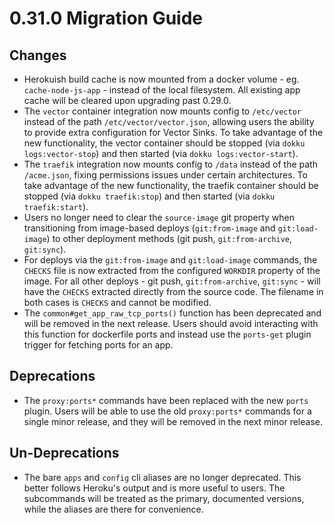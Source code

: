 # 0.31.0 Migration Guide

## Changes

- Herokuish build cache is now mounted from a docker volume - eg. `cache-node-js-app` - instead of the local filesystem. All existing app cache will be cleared upon upgrading past 0.29.0.
- The `vector` container integration now mounts config to `/etc/vector` instead of the path `/etc/vector/vector.json`, allowing users the ability to provide extra configuration for Vector Sinks. To take advantage of the new functionality, the vector container should be stopped (via `dokku logs:vector-stop`) and then started (via `dokku logs:vector-start`).
- The `traefik` integration now mounts config to `/data` instead of the path `/acme.json`, fixing permissions issues under certain architectures. To take advantage of the new functionality, the traefik container should be stopped (via `dokku traefik:stop`) and then started (via `dokku traefik:start`).
- Users no longer need to clear the `source-image` git property when transitioning from image-based deploys (`git:from-image` and `git:load-image`) to other deployment methods (git push, `git:from-archive`, `git:sync`).
- For deploys via the `git:from-image` and `git:load-image` commands, the `CHECKS` file is now extracted from the configured `WORKDIR` property of the image. For all other deploys - git push, `git:from-archive`, `git:sync` - will have the `CHECKS` extracted directly from the source code. The filename in both cases is `CHECKS` and cannot be modified.
- The `common#get_app_raw_tcp_ports()` function has been deprecated and will be removed in the next release. Users should avoid interacting with this function for dockerfile ports and instead use the `ports-get` plugin trigger for fetching ports for an app.

## Deprecations

- The `proxy:ports*` commands have been replaced with the new `ports` plugin. Users will be able to use the old `proxy:ports*` commands for a single minor release, and they will be removed in the next minor release.

## Un-Deprecations

- The bare `apps` and `config` cli aliases are no longer deprecated. This better follows Heroku's output and is more useful to users. The subcommands will be treated as the primary, documented versions, while the aliases are there for convenience.

